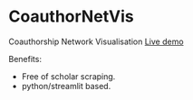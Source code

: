 # CoauthorNetVis
Coauthorship Network Visualisation
[Live demo](https://calm-dusk-34444.herokuapp.com/)

Benefits:
* Free of scholar scraping.
* python/streamlit based.
